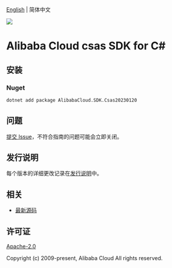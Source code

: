 [English](README.md) | 简体中文

![](https://aliyunsdk-pages.alicdn.com/icons/AlibabaCloud.svg)

# Alibaba Cloud csas SDK for C#

## 安装

### Nuget

```bash
dotnet add package AlibabaCloud.SDK.Csas20230120
```

## 问题

[提交 Issue](https://github.com/aliyun/alibabacloud-csharp-sdk/issues/new)，不符合指南的问题可能会立即关闭。

## 发行说明

每个版本的详细更改记录在[发行说明](./ChangeLog.md)中。

## 相关

* [最新源码](https://github.com/aliyun/alibabacloud-csharp-sdk/)

## 许可证

[Apache-2.0](http://www.apache.org/licenses/LICENSE-2.0)

Copyright (c) 2009-present, Alibaba Cloud All rights reserved.

